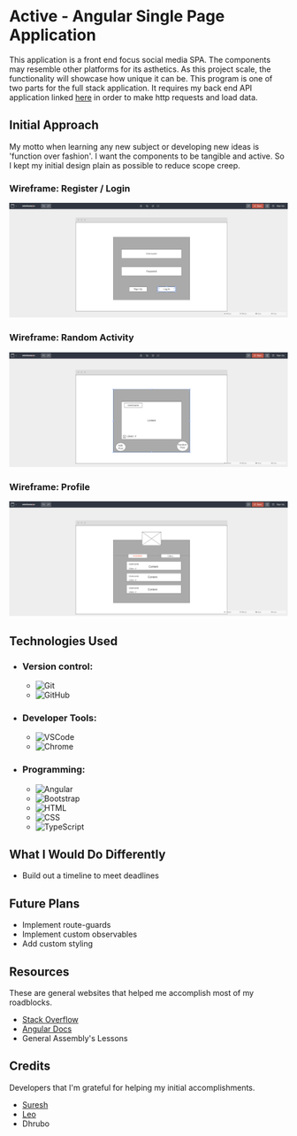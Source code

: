 # Active - Angular Single Page Application

This application is a front end focus social media SPA. The components may resemble other platforms for its asthetics. As this project scale, the functionality will showcase how unique it can be. This program is one of two parts for the full stack application. It requires my back end API application linked [here](https://github.com/t-hendricks/active-spring-boot-api) in order to make http requests and load data.

## Initial Approach

My motto when learning any new subject or developing new ideas is 'function over fashion'. I want the components to be tangible and active. So I kept my initial design plain as possible to reduce scope creep. 

### Wireframe: Register / Login

![wireframe auth](./src/assets/register%3Alogin.png)

### Wireframe: Random Activity
![wireframe activity](./src/assets/post_view.png)

### Wireframe: Profile
![wireframe profile](./src/assets/logged_in_user.png)

## Technologies Used
- ### Version control:
    - ![Git](https://img.shields.io/badge/GIT-E44C30?style=for-the-badge&logo=git&logoColor=white)
    - ![GitHub](https://img.shields.io/badge/GitHub-100000?style=for-the-badge&logo=github&logoColor=white)
- ### Developer Tools:
    - ![VSCode](https://img.shields.io/badge/Visual_Studio_Code-0078D4?style=for-the-badge&logo=visual%20studio%20code&logoColor=white)
    - ![Chrome](https://img.shields.io/badge/Google_chrome-4285F4?style=for-the-badge&logo=Google-chrome&logoColor=white)
- ### Programming:
    - ![Angular](https://img.shields.io/badge/Angular-DD0031?style=for-the-badge&logo=angular&logoColor=white)
    - ![Bootstrap](https://img.shields.io/badge/Bootstrap-563D7C?style=for-the-badge&logo=bootstrap&logoColor=white)
    - ![HTML](https://img.shields.io/badge/HTML5-E34F26?style=for-the-badge&logo=html5&logoColor=white)
    - ![CSS](https://img.shields.io/badge/CSS3-1572B6?style=for-the-badge&logo=css3&logoColor=white)
    - ![TypeScript](https://img.shields.io/badge/TypeScript-007ACC?style=for-the-badge&logo=typescript&logoColor=white)

## What I Would Do Differently
- Build out a timeline to meet deadlines

## Future Plans
- Implement route-guards
- Implement custom observables
- Add custom styling

## Resources
These are general websites that helped me accomplish most of my roadblocks.
- [Stack Overflow](https://stackoverflow.com/)
- [Angular Docs](https://angular.io/docs)
- General Assembly's Lessons

## Credits
Developers that I'm grateful for helping my initial accomplishments.
- [Suresh](https://github.com/sureshmelvinsigera/)
- [Leo](https://github.com/LRodriguez92)
- Dhrubo
